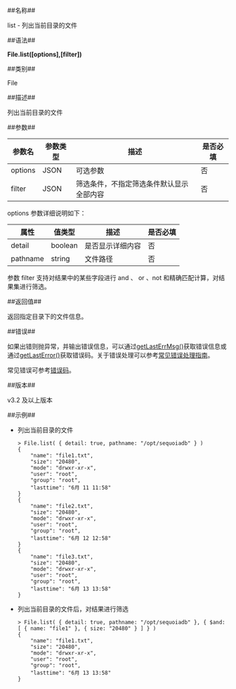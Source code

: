 ##名称##

list - 列出当前目录的文件

##语法##

**File.list(\[options\],\[filter\])**

##类别##

File

##描述##

列出当前目录的文件

##参数##

| 参数名  | 参数类型 | 描述                                     | 是否必填 |
| ------- | -------- | ---------------------------------------- | -------- |
| options | JSON     | 可选参数                                 | 否       |
| filter  | JSON     | 筛选条件，不指定筛选条件默认显示全部内容 | 否       |

options 参数详细说明如下：

| 属性     | 值类型  | 描述             | 是否必填 |
| -------- | ------- | ---------------- | -------- |
| detail   | boolean | 是否显示详细内容 | 否       |
| pathname | string  | 文件路径         | 否       |


参数 filter 支持对结果中的某些字段进行 and 、 or 、not 和精确匹配计算，对结果集进行筛选。

##返回值##

返回指定目录下的文件信息。

##错误##

如果出错则抛异常，并输出错误信息，可以通过[getLastErrMsg()](manual/Manual/Sequoiadb_Command/Global/getLastErrMsg.md)获取错误信息或通过[getLastError()](manual/Manual/Sequoiadb_Command/Global/getLastError.md)获取错误码。关于错误处理可以参考[常见错误处理指南](manual/FAQ/faq_sdb.md)。

常见错误可参考[错误码](manual/Manual/Sequoiadb_error_code.md)。

##版本##

v3.2 及以上版本

##示例##

* 列出当前目录的文件

    ```lang-javascript
    > File.list( { detail: true, pathname: "/opt/sequoiadb" } )
    {
        "name": "file1.txt",
        "size": "20480",
        "mode": "drwxr-xr-x",
        "user": "root",
        "group": "root",
        "lasttime": "6月 11 11:58"
    }
    {
        "name": "file2.txt",
        "size": "20480",
        "mode": "drwxr-xr-x",
        "user": "root",
        "group": "root",
        "lasttime": "6月 12 12:58"
    }
    {
        "name": "file3.txt",
        "size": "20480",
        "mode": "drwxr-xr-x",
        "user": "root",
        "group": "root",
        "lasttime": "6月 13 13:58"
    }
    ```

* 列出当前目录的文件后，对结果进行筛选

    ```lang-javascript
    > File.list( { detail: true, pathname: "/opt/sequoiadb" }, { $and: [ { name: "file1" }, { size: "20480" } ] } )
    {
        "name": "file1.txt",
        "size": "20480",
        "mode": "drwxr-xr-x",
        "user": "root",
        "group": "root",
        "lasttime": "6月 13 13:58"
    }
    ```
